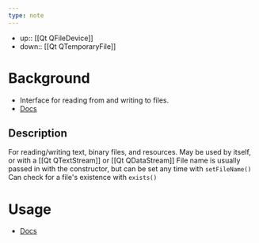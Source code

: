 ```yaml
---
type: note
---
```

- up:: [[Qt QFileDevice]]
- down:: [[Qt QTemporaryFile]]

# Background
- Interface for reading from and writing to files. 
- [Docs](https://doc.qt.io/qt-5/qfile.html)

## Description
For reading/writing text, binary files, and resources. May be used by itself, or with a [[Qt QTextStream]] or [[Qt QDataStream]]
File name is usually passed in with the constructor, but can be set any time with `setFileName()`
Can check for a file's existence with `exists()`

# Usage
- [Docs](https://doc.qt.io/qt-5/qfile.html)